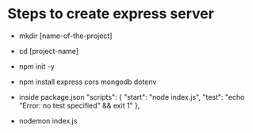 # Steps to create express server

 - mkdir [name-of-the-project]

 - cd [project-name]  

 - npm init -y

 - npm install express cors mongodb dotenv

 - inside package.json "scripts": {
    "start": "node index.js",
    "test": "echo \"Error: no test specified\" && exit 1"
  },

  - nodemon index.js
